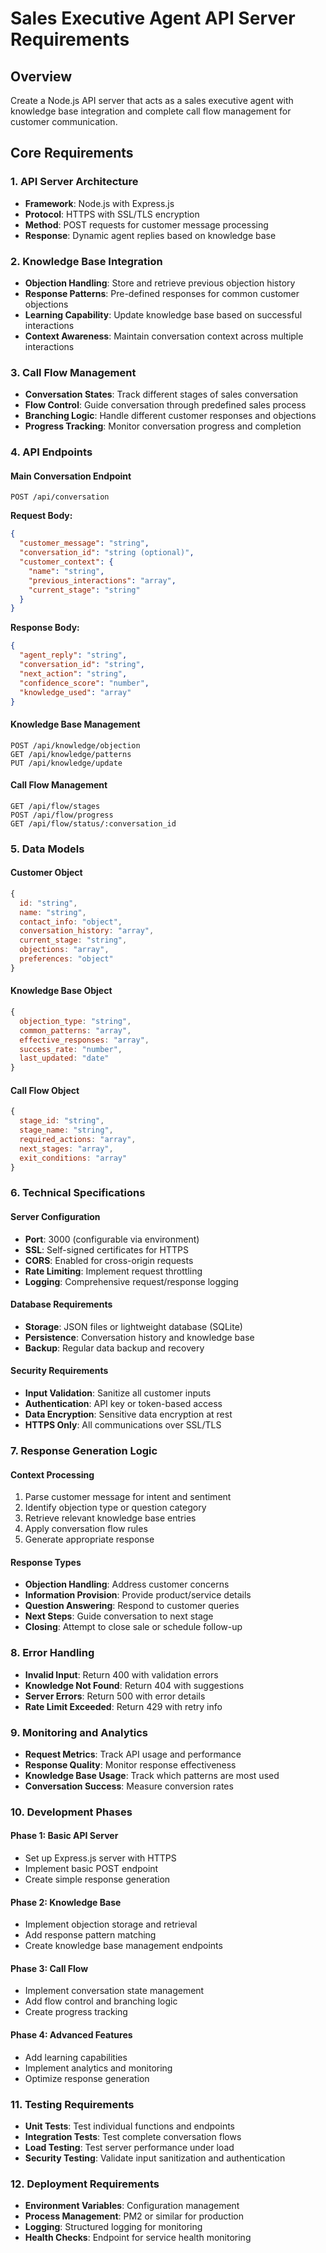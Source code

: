 # Sales Executive Agent API Server Requirements

## Overview
Create a Node.js API server that acts as a sales executive agent with knowledge base integration and complete call flow management for customer communication.

## Core Requirements

### 1. API Server Architecture
- **Framework**: Node.js with Express.js
- **Protocol**: HTTPS with SSL/TLS encryption
- **Method**: POST requests for customer message processing
- **Response**: Dynamic agent replies based on knowledge base

### 2. Knowledge Base Integration
- **Objection Handling**: Store and retrieve previous objection history
- **Response Patterns**: Pre-defined responses for common customer objections
- **Learning Capability**: Update knowledge base based on successful interactions
- **Context Awareness**: Maintain conversation context across multiple interactions

### 3. Call Flow Management
- **Conversation States**: Track different stages of sales conversation
- **Flow Control**: Guide conversation through predefined sales process
- **Branching Logic**: Handle different customer responses and objections
- **Progress Tracking**: Monitor conversation progress and completion

### 4. API Endpoints

#### Main Conversation Endpoint
```
POST /api/conversation
```
**Request Body:**
```json
{
  "customer_message": "string",
  "conversation_id": "string (optional)",
  "customer_context": {
    "name": "string",
    "previous_interactions": "array",
    "current_stage": "string"
  }
}
```

**Response Body:**
```json
{
  "agent_reply": "string",
  "conversation_id": "string",
  "next_action": "string",
  "confidence_score": "number",
  "knowledge_used": "array"
}
```

#### Knowledge Base Management
```
POST /api/knowledge/objection
GET /api/knowledge/patterns
PUT /api/knowledge/update
```

#### Call Flow Management
```
GET /api/flow/stages
POST /api/flow/progress
GET /api/flow/status/:conversation_id
```

### 5. Data Models

#### Customer Object
```javascript
{
  id: "string",
  name: "string",
  contact_info: "object",
  conversation_history: "array",
  current_stage: "string",
  objections: "array",
  preferences: "object"
}
```

#### Knowledge Base Object
```javascript
{
  objection_type: "string",
  common_patterns: "array",
  effective_responses: "array",
  success_rate: "number",
  last_updated: "date"
}
```

#### Call Flow Object
```javascript
{
  stage_id: "string",
  stage_name: "string",
  required_actions: "array",
  next_stages: "array",
  exit_conditions: "array"
}
```

### 6. Technical Specifications

#### Server Configuration
- **Port**: 3000 (configurable via environment)
- **SSL**: Self-signed certificates for HTTPS
- **CORS**: Enabled for cross-origin requests
- **Rate Limiting**: Implement request throttling
- **Logging**: Comprehensive request/response logging

#### Database Requirements
- **Storage**: JSON files or lightweight database (SQLite)
- **Persistence**: Conversation history and knowledge base
- **Backup**: Regular data backup and recovery

#### Security Requirements
- **Input Validation**: Sanitize all customer inputs
- **Authentication**: API key or token-based access
- **Data Encryption**: Sensitive data encryption at rest
- **HTTPS Only**: All communications over SSL/TLS

### 7. Response Generation Logic

#### Context Processing
1. Parse customer message for intent and sentiment
2. Identify objection type or question category
3. Retrieve relevant knowledge base entries
4. Apply conversation flow rules
5. Generate appropriate response

#### Response Types
- **Objection Handling**: Address customer concerns
- **Information Provision**: Provide product/service details
- **Question Answering**: Respond to customer queries
- **Next Steps**: Guide conversation to next stage
- **Closing**: Attempt to close sale or schedule follow-up

### 8. Error Handling
- **Invalid Input**: Return 400 with validation errors
- **Knowledge Not Found**: Return 404 with suggestions
- **Server Errors**: Return 500 with error details
- **Rate Limit Exceeded**: Return 429 with retry info

### 9. Monitoring and Analytics
- **Request Metrics**: Track API usage and performance
- **Response Quality**: Monitor response effectiveness
- **Knowledge Base Usage**: Track which patterns are most used
- **Conversation Success**: Measure conversion rates

### 10. Development Phases

#### Phase 1: Basic API Server
- Set up Express.js server with HTTPS
- Implement basic POST endpoint
- Create simple response generation

#### Phase 2: Knowledge Base
- Implement objection storage and retrieval
- Add response pattern matching
- Create knowledge base management endpoints

#### Phase 3: Call Flow
- Implement conversation state management
- Add flow control and branching logic
- Create progress tracking

#### Phase 4: Advanced Features
- Add learning capabilities
- Implement analytics and monitoring
- Optimize response generation

### 11. Testing Requirements
- **Unit Tests**: Test individual functions and endpoints
- **Integration Tests**: Test complete conversation flows
- **Load Testing**: Test server performance under load
- **Security Testing**: Validate input sanitization and authentication

### 12. Deployment Requirements
- **Environment Variables**: Configuration management
- **Process Management**: PM2 or similar for production
- **Logging**: Structured logging for monitoring
- **Health Checks**: Endpoint for service health monitoring 